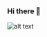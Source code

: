 ### Hi there 👋
![alt text](https://www.canva.com/design/DAFOUxyrrHE/T-tr2vW32DMoBvIcXIJZbg/edit?utm_content=DAFOUxyrrHE&utm_campaign=designshare&utm_medium=link2&utm_source=sharebutton "Hola!")
<!--
**mhbarton/mhbarton** is a ✨ _special_ ✨ repository because its `README.md` (this file) appears on your GitHub profile.

https://www.canva.com/design/DAFOUxyrrHE/T-tr2vW32DMoBvIcXIJZbg/edit?utm_content=DAFOUxyrrHE&utm_campaign=designshare&utm_medium=link2&utm_source=sharebutton

Here are some ideas to get you started:

- 🔭 I’m currently working on ...
- 🌱 I’m currently learning ...
- 👯 I’m looking to collaborate on ...
- 🤔 I’m looking for help with ...
- 💬 Ask me about ...
- 📫 How to reach me: ...
- 😄 Pronouns: ...
- ⚡ Fun fact: ...
-->
